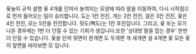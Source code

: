 윷놀이 규칙 설명
윷 4개를 던져서 놓여지는 모양에 따라 말을 이동하여, 다시 시작점으로 먼저 들어오는 팀이 승리합니다.
도는 1칸 전진, 개는 2칸 전진, 걸은 3칸 전진, 윷은 4칸 전진, 모는 5칸을 전진합니다. 뒷도(빽도)는 1칸 후진입니다. 그리고, 윷 또는 모가 나온 경우에는 1번 더 던질 수 있는 기회가 생깁니다.또한 '상대방 말을 잡는 경우' 한번 더 던질 수 있습니다.
윷을 던져 뒷면이 한개면 도 두개면 개 세개면 걸 4개면 윷 모든 윷이 앞면을 바라보면 모 입니다.

